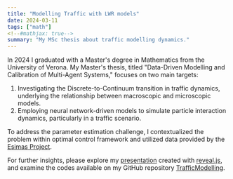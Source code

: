 ```yaml
---
title: "Modelling Traffic with LWR models"
date: 2024-03-11
tags: ["math"]
<!--#mathjax: true-->
summary: "My MSc thesis about traffic modelling dynamics."
---
```


<!--{{< katex >}}-->

In 2024 I graduated with a Master's degree in Mathematics from the University of Verona.
My Master's thesis, titled "Data-Driven Modelling and Calibration of Multi-Agent Systems," focuses on two main targets:

1. Investigating the Discrete-to-Continuum transition in traffic dynamics, underlying the relationship between macroscopic and microscopic models.
2. Employing neural network-driven models to simulate particle interaction dynamics, particularly in a traffic scenario.

To address the parameter estimation challenge, I contextualized the problem within optimal control framework and utilized data provided by the [Esimas Project](https://github.com/ctotzeck/NN-interaction).

For further insights, please explore my [presentation](https://andreamortaro.github.io/TrafficPresentation/) created with [reveal.js](https://revealjs.com/), and examine the codes available on my GitHub repository [TrafficModelling](https://github.com/andreamortaro/TrafficModelling).
